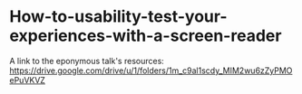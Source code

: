 # How-to-usability-test-your-experiences-with-a-screen-reader
A link to the eponymous talk's resources: https://drive.google.com/drive/u/1/folders/1m_c9al1scdy_MIM2wu6zZyPMOePuVKVZ
